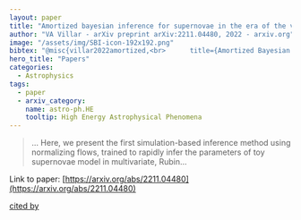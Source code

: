 ```yaml
---
layout: paper
title: "Amortized bayesian inference for supernovae in the era of the vera rubin observatory using normalizing flows"
author: "VA Villar - arXiv preprint arXiv:2211.04480, 2022 - arxiv.org"
image: "/assets/img/SBI-icon-192x192.png"
bibtex: "@misc{villar2022amortized,<br>      title={Amortized Bayesian Inference for Supernovae in the Era of the Vera Rubin Observatory Using Normalizing Flows}, <br>      author={V. Ashley Villar},<br>      year={2022},<br>      eprint={2211.04480},<br>      archivePrefix={arXiv},<br>      primaryClass={astro-ph.HE}<br>}"
hero_title: "Papers"
categories:
  - Astrophysics
tags:
  - paper
  - arxiv_category:
    name: astro-ph.HE
    tooltip: High Energy Astrophysical Phenomena
---
```

>… Here, we present the first simulation-based inference method using normalizing flows, trained to rapidly infer the parameters of toy supernovae model in multivariate, Rubin…

Link to paper: [https://arxiv.org/abs/2211.04480](https://arxiv.org/abs/2211.04480)

[cited by](https://scholar.google.com/scholar?cites=17210040949417357460&as_sdt=5,44&sciodt=0,44&hl=en&num=20)
